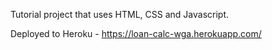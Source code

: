 Tutorial project that uses HTML, CSS and Javascript.

Deployed to Heroku - https://loan-calc-wga.herokuapp.com/
